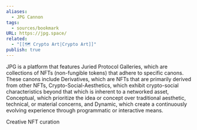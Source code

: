 ```yaml
---
aliases:
  - JPG Cannon
tags:
  - sources/bookmark
URL: https://jpg.space/
related:
  - "[[🗺️ Crypto Art|Crypto Art]]"
publish: true
---
```


JPG is a platform that features Juried Protocol Galleries, which are collections of NFTs (non-fungible tokens) that adhere to specific canons. These canons include Derivatives, which are NFTs that are primarily derived from other NFTs, Crypto-Social-Aesthetics, which exhibit crypto-social characteristics beyond that which is inherent to a networked asset, Conceptual, which prioritize the idea or concept over traditional aesthetic, technical, or material concerns, and Dynamic, which create a continuously evolving experience through programmatic or interactive means.

Creative NFT curation
